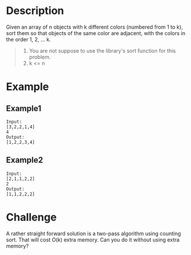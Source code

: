 # Description
Given an array of n objects with k different colors (numbered from 1 to k), sort them so that objects of the same color are adjacent, with the colors in the order 1, 2, ... k.

> 1. You are not suppose to use the library's sort function for this problem.
> 2. k <= n
# Example
## Example1
```
Input: 
[3,2,2,1,4] 
4
Output: 
[1,2,2,3,4]
```
## Example2
```
Input: 
[2,1,1,2,2] 
2
Output: 
[1,1,2,2,2]
```
# Challenge
A rather straight forward solution is a two-pass algorithm using counting sort. That will cost O(k) extra memory. Can you do it without using extra memory?